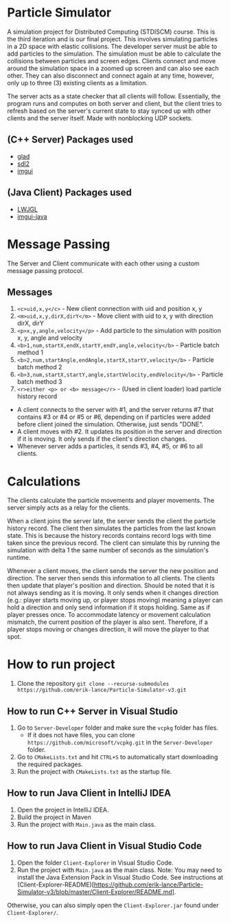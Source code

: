 # Particle Simulator

A simulation project for Distributed Computing (STDISCM) course. This is the third iteration and is our final project. This involves simulating particles in a 2D space with elastic collisions.
The developer server must be able to add particles to the simulation. The simulation must be able to calculate the collisions between particles and screen edges. Clients connect and move around the simulation space in a zoomed up screen and can also see each other. They can also disconnect and connect again at any time, however, only up to three (3) existing clients as a limitation.

The server acts as a state checker that all clients will follow. Essentially, the program runs and computes on both server and client, but the client tries to refresh based on the server's current state to stay synced up with other clients and the server itself. Made with nonblocking UDP sockets.

## (C++ Server) Packages used

- [glad](https://github.com/Dav1dde/glad)
- [sdl2](https://github.com/libsdl-org/SDL)
- [imgui](https://github.com/ocornut/imgui)

## (Java Client) Packages used

- [LWJGL](https://www.lwjgl.org/)
- [imgui-java](https://github.com/SpaiR/imgui-java)

# Message Passing

The Server and Client communicate with each other using a custom message passing protocol.

## Messages

1. `<c>uid,x,y</c>` - New client connection with uid and position x, y
2. `<m>uid,x,y,dirX,dirY</m>` - Move client with uid to x, y with direction dirX, dirY
3. `<p>x,y,angle,velocity</p>` - Add particle to the simulation with position x, y, angle and velocity
4. `<b>1,num,startX,endX,startY,endY,angle,velocity</b>` - Particle batch method 1
5. `<b>2,num,startAngle,endAngle,startX,startY,velocity</b>` - Particle batch method 2
6. `<b>3,num,startX,startY,angle,startVelocity,endVelocity</b>` - Particle batch method 3
7. `<r>either <p> or <b> message</r>` - (Used in client loader) load particle history record

- A client connects to the server with #1, and the server returns #7 that contains #3 or #4 or #5 or #6, depending on if particles were added before client joined the simulation. Otherwise, just sends "DONE".
- A client moves with #2. It updates its position in the server and direction if it is moving. It only sends if the client's direction changes.
- Whenever server adds a particles, it sends #3, #4, #5, or #6 to all clients.

# Calculations

The clients calculate the particle movements and player movements. The server simply acts as a relay for the clients.

When a client joins the server late, the server sends the client the particle history record. The client then simulates the particles from the last known state. This is because the history records contains record logs with time taken since the previous record. The client can simulate this by running the simulation with delta 1 the same number of seconds as the simulation's runtime.

Whenever a client moves, the client sends the server the new position and direction. The server then sends this information to all clients. The clients then update that player's position and direction. Should be noted that it is not always sending as it is moving. It only sends when it changes direction (e.g.: player starts moving up, or player stops moving) meaning a player can hold a direction and only send information if it stops holding. Same as if player presses once. To accommodate latency or movement calculation mismatch, the current position of the player is also sent. Therefore, if a player stops moving or changes direction, it will move the player to that spot.

# How to run project

1. Clone the repository `git clone --recurse-submodules https://github.com/erik-lance/Particle-Simulator-v3.git`

## How to run C++ Server in Visual Studio

1. Go to `Server-Developer` folder and make sure the `vcpkg` folder has files.
   - If it does not have files, you can clone `https://github.com/microsoft/vcpkg.git` in the `Server-Developer` folder. 
3. Go to `CMakeLists.txt` and hit `CTRL+S` to automatically start downloading the required packages.
4. Run the project with `CMakeLists.txt` as the startup file.

## How to run Java Client in IntelliJ IDEA

1. Open the project in IntelliJ IDEA.
2. Build the project in Maven
3. Run the project with `Main.java` as the main class.

## How to run Java Client in Visual Studio Code

1. Open the folder `Client-Explorer` in Visual Studio Code.
2. Run the project with `Main.java` as the main class.
   Note: You may need to install the Java Extension Pack in Visual Studio Code. See instructions at (Client-Explorer-README)[https://github.com/erik-lance/Particle-Simulator-v3/blob/master/Client-Explorer/README.md].

Otherwise, you can also simply open the `Client-Explorer.jar` found under `Client-Explorer/`.
